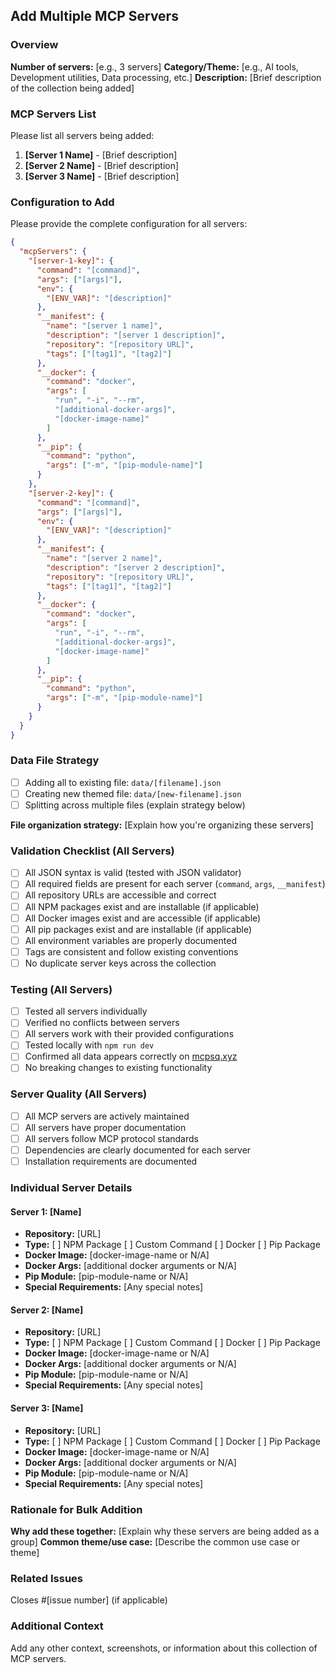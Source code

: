 ## Add Multiple MCP Servers

### Overview
**Number of servers:** [e.g., 3 servers]
**Category/Theme:** [e.g., AI tools, Development utilities, Data processing, etc.]
**Description:** [Brief description of the collection being added]

### MCP Servers List
Please list all servers being added:

1. **[Server 1 Name]** - [Brief description]
2. **[Server 2 Name]** - [Brief description]
3. **[Server 3 Name]** - [Brief description]

### Configuration to Add
Please provide the complete configuration for all servers:

```json
{
  "mcpServers": {
    "[server-1-key]": {
      "command": "[command]",
      "args": ["[args]"],
      "env": {
        "[ENV_VAR]": "[description]"
      },
      "__manifest": {
        "name": "[server 1 name]",
        "description": "[server 1 description]",
        "repository": "[repository URL]",
        "tags": ["[tag1]", "[tag2]"]
      },
      "__docker": {
        "command": "docker",
        "args": [
          "run", "-i", "--rm",
          "[additional-docker-args]",
          "[docker-image-name]"
        ]
      },
      "__pip": {
        "command": "python",
        "args": ["-m", "[pip-module-name]"]
      }
    },
    "[server-2-key]": {
      "command": "[command]",
      "args": ["[args]"],
      "env": {
        "[ENV_VAR]": "[description]"
      },
      "__manifest": {
        "name": "[server 2 name]",
        "description": "[server 2 description]",
        "repository": "[repository URL]",
        "tags": ["[tag1]", "[tag2]"]
      },
      "__docker": {
        "command": "docker",
        "args": [
          "run", "-i", "--rm",
          "[additional-docker-args]",
          "[docker-image-name]"
        ]
      },
      "__pip": {
        "command": "python",
        "args": ["-m", "[pip-module-name]"]
      }
    }
  }
}
```

### Data File Strategy
- [ ] Adding all to existing file: `data/[filename].json`
- [ ] Creating new themed file: `data/[new-filename].json`
- [ ] Splitting across multiple files (explain strategy below)

**File organization strategy:** [Explain how you're organizing these servers]

### Validation Checklist (All Servers)
- [ ] All JSON syntax is valid (tested with JSON validator)
- [ ] All required fields are present for each server (`command`, `args`, `__manifest`)
- [ ] All repository URLs are accessible and correct
- [ ] All NPM packages exist and are installable (if applicable)
- [ ] All Docker images exist and are accessible (if applicable)
- [ ] All pip packages exist and are installable (if applicable)
- [ ] All environment variables are properly documented
- [ ] Tags are consistent and follow existing conventions
- [ ] No duplicate server keys across the collection

### Testing (All Servers)
- [ ] Tested all servers individually
- [ ] Verified no conflicts between servers
- [ ] All servers work with their provided configurations
- [ ] Tested locally with `npm run dev`
- [ ] Confirmed all data appears correctly on [mcpsq.xyz](https://mcpsq.xyz)
- [ ] No breaking changes to existing functionality

### Server Quality (All Servers)
- [ ] All MCP servers are actively maintained
- [ ] All servers have proper documentation
- [ ] All servers follow MCP protocol standards
- [ ] Dependencies are clearly documented for each server
- [ ] Installation requirements are documented

### Individual Server Details

#### Server 1: [Name]
- **Repository:** [URL]
- **Type:** [ ] NPM Package [ ] Custom Command [ ] Docker [ ] Pip Package
- **Docker Image:** [docker-image-name or N/A]
- **Docker Args:** [additional docker arguments or N/A]
- **Pip Module:** [pip-module-name or N/A]
- **Special Requirements:** [Any special notes]

#### Server 2: [Name]
- **Repository:** [URL]
- **Type:** [ ] NPM Package [ ] Custom Command [ ] Docker [ ] Pip Package
- **Docker Image:** [docker-image-name or N/A]
- **Docker Args:** [additional docker arguments or N/A]
- **Pip Module:** [pip-module-name or N/A]
- **Special Requirements:** [Any special notes]

#### Server 3: [Name]
- **Repository:** [URL]
- **Type:** [ ] NPM Package [ ] Custom Command [ ] Docker [ ] Pip Package
- **Docker Image:** [docker-image-name or N/A]
- **Docker Args:** [additional docker arguments or N/A]
- **Pip Module:** [pip-module-name or N/A]
- **Special Requirements:** [Any special notes]

### Rationale for Bulk Addition
**Why add these together:** [Explain why these servers are being added as a group]
**Common theme/use case:** [Describe the common use case or theme]

### Related Issues
Closes #[issue number] (if applicable)

### Additional Context
Add any other context, screenshots, or information about this collection of MCP servers. 